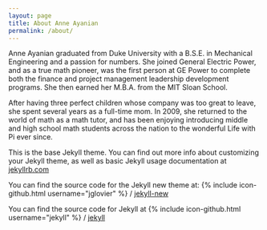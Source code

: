 ```yaml
---
layout: page
title: About Anne Ayanian
permalink: /about/
---
```


Anne Ayanian graduated from Duke University with a B.S.E. in Mechanical Engineering and a passion for numbers. She joined General Electric Power, and as a true math pioneer, was the first person at GE Power to complete both the finance and project management leadership development programs. She then earned her M.B.A. from the MIT Sloan School.

After having three perfect children whose company was too great to leave, she spent several years as a full-time mom. In 2009, she returned to the world of math as a math tutor, and has been enjoying introducing middle and high school math students across the nation to the wonderful Life with Pi ever since. 

This is the base Jekyll theme. You can find out more info about customizing your Jekyll theme, as well as basic Jekyll usage documentation at [jekyllrb.com](http://jekyllrb.com/)

You can find the source code for the Jekyll new theme at:
{% include icon-github.html username="jglovier" %} /
[jekyll-new](https://github.com/jglovier/jekyll-new)

You can find the source code for Jekyll at
{% include icon-github.html username="jekyll" %} /
[jekyll](https://github.com/jekyll/jekyll)
